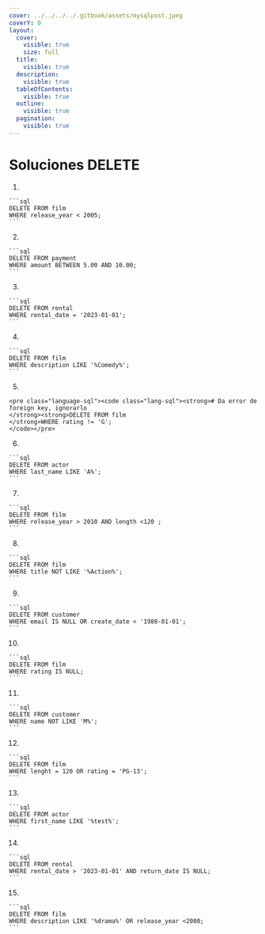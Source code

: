 ```yaml
---
cover: ../../../../.gitbook/assets/mysqlpost.jpeg
coverY: 0
layout:
  cover:
    visible: true
    size: full
  title:
    visible: true
  description:
    visible: true
  tableOfContents:
    visible: true
  outline:
    visible: true
  pagination:
    visible: true
---
```


# Soluciones DELETE



1.

    ```sql
    DELETE FROM film
    WHERE release_year < 2005;
    ```
2.

    ```sql
    DELETE FROM payment
    WHERE amount BETWEEN 5.00 AND 10.00;
    ```
3.

    ```sql
    DELETE FROM rental
    WHERE rental_date = '2023-01-01'; 
    ```
4.

    ```sql
    DELETE FROM film 
    WHERE description LIKE '%Comedy%'; 
    ```
5.

    <pre class="language-sql"><code class="lang-sql"><strong># Da error de foreign key, ignorarlo
    </strong><strong>DELETE FROM film
    </strong>WHERE rating != 'G';
    </code></pre>
6.

    ```sql
    DELETE FROM actor 
    WHERE last_name LIKE 'A%';    
    ```
7.

    ```sql
    DELETE FROM film 
    WHERE release_year > 2010 AND length <120 ; 
    ```
8.

    ```sql
    DELETE FROM film
    WHERE title NOT LIKE '%Action%';
    ```
9.

    ```sql
    DELETE FROM customer
    WHERE email IS NULL OR create_date < '1980-01-01';
    ```
10.

    ```sql
    DELETE FROM film 
    WHERE rating IS NULL; 
    ```
11.

    ```sql
    DELETE FROM customer
    WHERE name NOT LIKE 'M%'; 
    ```
12.

    ```sql
    DELETE FROM film
    WHERE lenght = 120 OR rating = 'PG-13';
    ```
13.

    ```sql
    DELETE FROM actor
    WHERE first_name LIKE '%test%'; 
    ```
14.

    ```sql
    DELETE FROM rental
    WHERE rental_date > '2023-01-01' AND return_date IS NULL;
    ```
15.

    ```sql
    DELETE FROM film
    WHERE description LIKE '%drama%' OR release_year <2000; 
    ```
